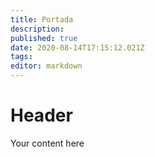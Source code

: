 ```yaml
---
title: Portada
description: 
published: true
date: 2020-08-14T17:15:12.021Z
tags: 
editor: markdown
---
```


# Header
Your content here